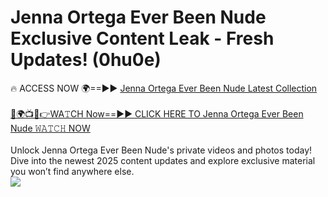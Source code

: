 # Jenna Ortega Ever Been Nude Exclusive Content Leak - Fresh Updates! (0hu0e)

🔥 ACCESS NOW 🌍==►► <a href="https://tinyurl.com/2mz8nhtm" rel="nofollow">Jenna Ortega Ever Been Nude Latest Collection</a>
<br><br>
[🔴🌍📺📱👉WA𝚃CH Now==►► CLICK HERE TO Jenna Ortega Ever Been Nude 𝚆𝙰𝚃𝙲𝙷 NOW](https://tinyurl.com/2mz8nhtm)
<br><br>
Unlock Jenna Ortega Ever Been Nude's private videos and photos today! Dive into the newest 2025 content updates and explore exclusive material you won’t find anywhere else.
<br>
<a href="https://tinyurl.com/2mz8nhtm" rel="nofollow" data-target="animated-image.originalLink"><img src="https://camo.githubusercontent.com/8a4f000d20f83aca3bf7ec5f350d767afa0574a8a352519fd8cfa583a6f93a33/68747470733a2f2f692e696d6775722e636f6d2f644a486b345a712e676966" data-canonical-src="https://i.imgur.com/dJHk4Zq.gif" style="max-width: 100%; display: inline-block;" data-target="animated-image.originalImage"></a>
<br>
